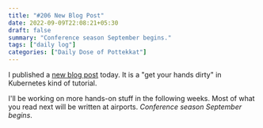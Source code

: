```yaml
---
title: "#206 New Blog Post"
date: 2022-09-09T22:08:21+05:30
draft: false
summary: "Conference season September begins."
tags: ["daily log"]
categories: ["Daily Dose of Pottekkat"]
---
```


I published a [new blog post](/posts/hands-on-set-up-ingress-on-kubernetes-with-apache-apisix-ingress-controller/) today. It is a "get your hands dirty" in Kubernetes kind of tutorial.

I'll be working on more hands-on stuff in the following weeks. Most of what you read next will be written at airports. _Conference season September begins_.
